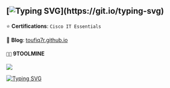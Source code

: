 ## [![Typing SVG](https://readme-typing-svg.herokuapp.com?font=Fira+Code&pause=1000&color=41B883&width=435&lines=hey+there!)](https://git.io/typing-svg)

<!-- 💬 **Me?** an engineer/developer based in Bangladesh, -->

<!--
:coffee: &emsp;Connect with me!

[![Twitter Badge](https://img.shields.io/badge/Twitter-1DA1F2?style=for-the-badge&logo=twitter&logoColor=white)](https://twitter.com/toufiqahmedshr) [![Facebook Badge](https://img.shields.io/badge/Facebook-1877F2?style=for-the-badge&logo=facebook&logoColor=white)](https://facebook.com/toufiqahmedshr) [![Linkedin Badge](https://img.shields.io/badge/LinkedIn-0077B5?style=for-the-badge&logo=linkedin&logoColor=white)](https://www.linkedin.com/in/toufiqahmedshr/) [![Instagram Badge](https://img.shields.io/badge/Instagram-E4405F?style=for-the-badge&logo=instagram&logoColor=white)](https://instagram.com/toufiqahmedshr) [![Mail Badge](https://img.shields.io/badge/Gmail-D14836?style=for-the-badge&logo=gmail&logoColor=white)](mailto:md.toufiqahmedshr@gmail.com)

-->
<!--
🌱 **Projects**: 

- `💉` **`yet-another-language`**<br>
\\___[ an interpreted language with built-in garbage collection (in dev)<br>
&nbsp;&nbsp;&nbsp;&nbsp;&nbsp;&nbsp;&nbsp;\\\_ `C` ]

- `🐧` **`nour`**<br>
\\___[ an AI assistant designed to provide intelligent support, information, and assistance through natural language interactions (in dev)<br>
&nbsp;&nbsp;&nbsp;&nbsp;&nbsp;&nbsp;&nbsp;\\\_ `Python` ]
-->
⭐ **Certifications**: `Cisco IT Essentials`

📝 **Blog**: [toufiq7r.github.io](https://toufiq7r.github.io/)

<!-- <div align="center"> -->
<!-- [![](https://visitcount.itsvg.in/api?id=toufiq7r&label=Profile%20Views&pretty=true)](https://visitcount.itsvg.in) -->

#### `👨‍💻` 9TOOLMINE
[![](https://skillicons.dev/icons?i=c,cpp,python,git,bash,powershell,visualstudio,vscode,linux)](https://skillicons.dev)

<!-- </div> -->

<!-- ### My Github Stats -->
<!-- <p align="center"> <img src="https://github-readme-stats.vercel.app/api?username=toufiqahmedshr&show_icons=true&count_private=true&theme=dark" alt="toufiqahmedshr" /> -->
<!--
### My Projects

<table>
  <thead align="center">
    <tr border: none;>
      <td><b>Projects</b></td>
      <td><b>Description</b></td>
    </tr>
  </thead>
  <tbody>
    <tr>
      <td><a href="https://github.com/toufiq7r/yet-another-language">yal</a></td>
      <td>an interpreted language with built-in garbage collection (in dev)</td>
    </tr>
    <tr>
      <td><a href="https://github.com/toufiq7r/nour">nour</a></td>
      <td>an AI assistant designed to provide intelligent support, information, and assistance through natural language interactions (in dev)</td>
    </tr>
    <tr>
      <td><a href="https://marketplace.visualstudio.com/items?itemName=toufiqahmedshr.monochrome-theme" target="_blank">Monochrome</a></td>
      <td>Visual Studio Code Color Theme</td>
    </tr>
  </tbody>
</table>
-->
<!--
<div align="center">
          
![](http://github-profile-summary-cards.vercel.app/api/cards/profile-details?username=toufiq7r&theme=vue) <br>

</div>
-->
[![Typing SVG](https://readme-typing-svg.herokuapp.com?font=Fira+Code&size=10&duration=5010&pause=1000&color=41B883&multiline=true&width=435&lines=%5B+0x0F7A1D+%5D+--+Kernel+panic+-+not+syncing%3A+Fatal+exception+in+interrupt)](https://git.io/typing-svg)
<!--  TOP LANGUAGES STATISTICS -->
<!--  [![Top Langs](https://github-readme-stats.vercel.app/api/top-langs/?username=toufiqahmedshr&theme=dark&layout=compact&align=right&width=40%)](https://github.com/toufiqahmedshr/github-readme-stats) -->
